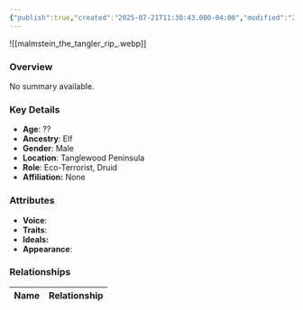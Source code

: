 ```yaml
---
{"publish":true,"created":"2025-07-21T11:30:43.000-04:00","modified":"2025-07-25T11:48:03.000-04:00","published":"2025-07-25T11:48:03.000-04:00","cssclasses":"","Age":"??","Ancestry":"Elf","Gender":"Male","Location":["Tanglewood Peninsula"],"Role":["Eco-Terrorist, Druid"],"Affiliation":["None"],"Appearances":["[[-The High Rollers Campaign-]]"]}
---
```



![[malmstein_the_tangler_rip_.webp]]

### Overview
No summary available.

### Key Details
- **Age**: ??
- **Ancestry**: Elf
- **Gender**: Male
- **Location**: Tanglewood Peninsula
- **Role**: Eco-Terrorist, Druid
- **Affiliation:** None

### Attributes
- **Voice**: 
- **Traits**: 
- **Ideals:** 
- **Appearance**:

### Relationships

| Name  | Relationship |
| ----- | ------------ |
